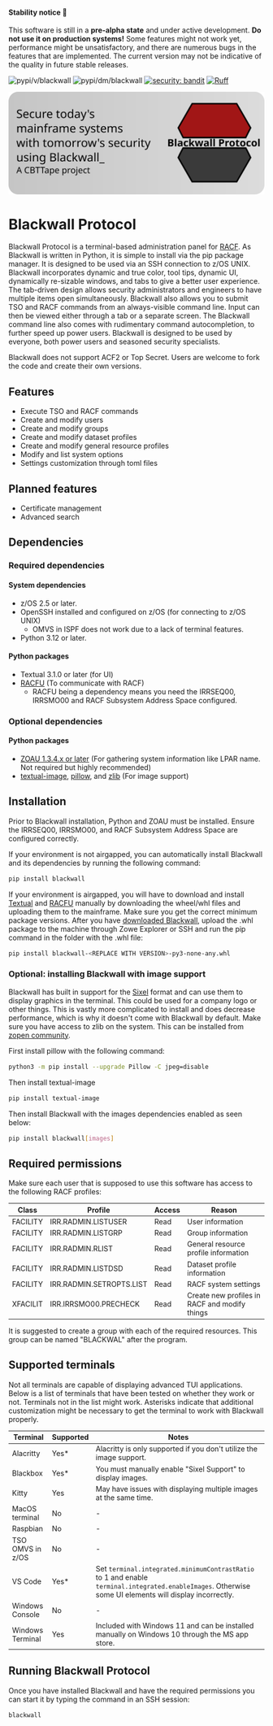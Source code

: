 #### Stability notice 🚧

This software is still in a **pre-alpha state** and under active development. **Do not use it on production systems!**
Some features might not work yet, performance might be unsatisfactory, and there are numerous bugs in the features that are implemented.
The current version may not be indicative of the quality in future stable releases.

![pypi/v/blackwall](https://badgen.net/pypi/v/blackwall) ![pypi/dm/blackwall](https://badgen.net/pypi/dm/blackwall) [![security: bandit](https://img.shields.io/badge/security-bandit-yellow.svg)](https://github.com/PyCQA/bandit) [![Ruff](https://img.shields.io/endpoint?url=https://raw.githubusercontent.com/astral-sh/ruff/main/assets/badge/v2.json)](https://github.com/astral-sh/ruff)

![Blackwall Logo](blackwall_banner.svg)

# Blackwall Protocol

Blackwall Protocol is a terminal-based administration panel for [RACF](https://www.ibm.com/products/resource-access-control-facility). As Blackwall is written in Python, it is simple to install via the pip package manager. It is designed to be used via an SSH connection to z/OS UNIX. Blackwall incorporates dynamic and true color, tool tips, dynamic UI, dynamically re-sizable windows, and tabs to give a better user experience. The tab-driven design allows security administrators and engineers to have multiple items open simultaneously. Blackwall also allows you to submit TSO and RACF commands from an always-visible command line. Input can then be viewed either through a tab or a separate screen. The Blackwall command line also comes with rudimentary command autocompletion, to further speed up power users. Blackwall is designed to be used by everyone, both power users and seasoned security specialists.

Blackwall does not support ACF2 or Top Secret. Users are welcome to fork the code and create their own versions.

## Features

- Execute TSO and RACF commands
- Create and modify users
- Create and modify groups
- Create and modify dataset profiles
- Create and modify general resource profiles
- Modify and list system options
- Settings customization through toml files

## Planned features

- Certificate management
- Advanced search

## Dependencies

### Required dependencies

#### System dependencies

- z/OS 2.5 or later.
- OpenSSH installed and configured on z/OS (for connecting to z/OS UNIX)
  - OMVS in ISPF does not work due to a lack of terminal features.
- Python 3.12 or later.

#### Python packages

- Textual 3.1.0 or later (for UI)
- [RACFU](https://github.com/ambitus/racfu) (To communicate with RACF)
  - RACFU being a dependency means you need the IRRSEQ00, IRRSMO00 and RACF Subsystem Address Space configured.

### Optional dependencies

#### Python packages

- [ZOAU 1.3.4.x or later](https://www.ibm.com/docs/en/zoau/1.3.x) (For gathering system information like LPAR name. Not required but highly recommended)
- [textual-image](https://github.com/lnqs/textual-image), [pillow](https://github.com/python-pillow/Pillow), and [zlib](https://github.com/zopencommunity/zlibport) (For image support)

## Installation

Prior to Blackwall installation, Python and ZOAU must be installed. Ensure the IRRSEQ00, IRRSMO00, and RACF Subsystem Address Space are configured correctly.

If your environment is not airgapped, you can automatically install Blackwall and its dependencies by running the following command:

```sh
pip install blackwall
```

If your environment is airgapped, you will have to download and install [Textual](https://pypi.org/project/textual/) and [RACFU](https://pypi.org/project/racfu/) manually by downloading the wheel/whl files and uploading them to the mainframe. Make sure you get the correct minimum package versions.
After you have [downloaded Blackwall](https://pypi.org/project/blackwall/), upload the .whl package to the machine through Zowe Explorer or SSH and run the pip command in the folder with the .whl file:

```sh
pip install blackwall-<REPLACE WITH VERSION>-py3-none-any.whl
```

### Optional: installing Blackwall with image support

Blackwall has built in support for the [Sixel](https://en.wikipedia.org/wiki/Sixel) format and can use them to display graphics in the terminal.  This could be used for a company logo or other things. This is vastly more complicated to install and does decrease performance, which is why it doesn't come with Blackwall by default. Make sure you have access to zlib on the system. This can be installed from [zopen community](https://zopen.community).

First install pillow with the following command:

```sh
python3 -m pip install --upgrade Pillow -C jpeg=disable
```

Then install textual-image

```sh
pip install textual-image
```

Then install Blackwall with the images dependencies enabled as seen below:

```sh
pip install blackwall[images]
```

## Required permissions

Make sure each user that is supposed to use this software has access to the following RACF profiles:

 Class    | Profile                  | Access | Reason
----------|--------------------------|--------|--------
 FACILITY | IRR.RADMIN.LISTUSER      | Read   | User information
 FACILITY | IRR.RADMIN.LISTGRP       | Read   | Group information
 FACILITY | IRR.RADMIN.RLIST         | Read   | General resource profile information
 FACILITY | IRR.RADMIN.LISTDSD       | Read   | Dataset profile information
 FACILITY | IRR.RADMIN.SETROPTS.LIST | Read   | RACF system settings
 XFACILIT | IRR.IRRSMO00.PRECHECK    | Read   | Create new profiles in RACF and modify things

It is suggested to create a group with each of the required resources. This group can be named "BLACKWAL" after the program.

## Supported terminals

Not all terminals are capable of displaying advanced TUI applications. Below is a list of terminals that have been tested on whether they work or not. Terminals not in the list might work. Asterisks indicate that additional customization might be necessary to get the terminal to work with Blackwall properly.

 Terminal         | Supported | Notes
------------------|-----------|-------
 Alacritty        | Yes*      | Alacritty is only supported if you don't utilize the image support.
 Blackbox         | Yes*      | You must manually enable "Sixel Support" to display images.
 Kitty            | Yes       | May have issues with displaying multiple images at the same time.
 MacOS terminal   | No        | -
 Raspbian         | No        | -
 TSO OMVS in z/OS | No        | -
 VS Code          | Yes*      | Set `terminal.integrated.minimumContrastRatio` to 1 and enable `terminal.integrated.enableImages`. Otherwise some UI elements will display incorrectly.
 Windows Console  | No        | -
 Windows Terminal | Yes       | Included with Windows 11 and can be installed manually on Windows 10 through the MS app store.

## Running Blackwall Protocol

Once you have installed Blackwall and have the required permissions you can start it by typing the command in an SSH session:

```sh
blackwall
```
